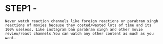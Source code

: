 
# STEP1 -
    Never watch reaction channels like foreign reactions or parabram singh reactions of movies because they costed/wasted lots of time and its 100% useless. Like instagram ban parabram singh and other movie review/roast channels.You can watch any other content as much as you want.
    
